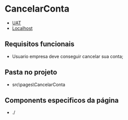
# CancelarConta

- [UAT](https://web.opti.marketing/CancelarConta)
- [Localhost](http://localhost:3000/CancelarConta)
 
## Requisitos funcionais

- Usuario empresa deve conseguir cancelar sua conta;

## Pasta no projeto
- src\pages\CancelarConta

## Components especificos da página
- ./
